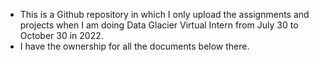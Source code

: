 - This is a Github repository in which I only upload the assignments and projects when I am doing Data Glacier Virtual Intern from July 30 to October 30 in 2022. 
- I have the ownership for all the documents below there.
